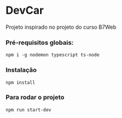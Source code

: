 # DevCar


Projeto inspirado no projeto do curso B7Web

### Pré-requisitos globais:
`npm i -g nodemon typescript ts-node`

### Instalação
`npm install`

### Para rodar o projeto
`npm run start-dev`